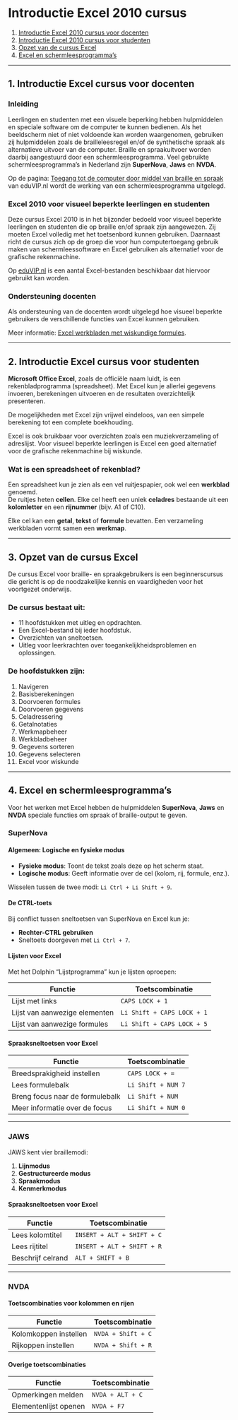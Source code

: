# Introductie Excel 2010 cursus

1. [Introductie Excel 2010 cursus voor docenten](#1-introductie-excel-2010-cursus-voor-docenten)  
2. [Introductie Excel 2010 cursus voor studenten](#2-introductie-excel-2010-cursus-voor-studenten)  
3. [Opzet van de cursus Excel](#3-opzet-van-de-cursus-excel)  
4. [Excel en schermleesprogramma’s](#4-excel-en-schermleesprogrammas)  

---

## 1. Introductie Excel cursus voor docenten

### Inleiding

Leerlingen en studenten met een visuele beperking hebben hulpmiddelen en speciale software om de computer te kunnen bedienen. Als het beeldscherm niet of niet voldoende kan worden waargenomen, gebruiken zij hulpmiddelen zoals de brailleleesregel en/of de synthetische spraak als alternatieve uitvoer van de computer. Braille en spraakuitvoer worden daarbij aangestuurd door een schermleesprogramma. Veel gebruikte schermleesprogramma’s in Nederland zijn **SuperNova**, **Jaws** en **NVDA**.

Op de pagina: [Toegang tot de computer door middel van braille en spraak](http://www.eduvip.nl/toegang-tot-de-computer-door-middel-van-braille-spraak/) van eduVIP.nl wordt de werking van een schermleesprogramma uitgelegd.

### Excel 2010 voor visueel beperkte leerlingen en studenten

Deze cursus Excel 2010 is in het bijzonder bedoeld voor visueel beperkte leerlingen en studenten die op braille en/of spraak zijn aangewezen. Zij moeten Excel volledig met het toetsenbord kunnen gebruiken. Daarnaast richt de cursus zich op de groep die voor hun computertoegang gebruik maken van schermleessoftware en Excel gebruiken als alternatief voor de grafische rekenmachine.

Op [eduVIP.nl](http://www.eduvip.nl) is een aantal Excel-bestanden beschikbaar dat hiervoor gebruikt kan worden.

### Ondersteuning docenten

Als ondersteuning van de docenten wordt uitgelegd hoe visueel beperkte gebruikers de verschillende functies van Excel kunnen gebruiken.

Meer informatie: [Excel werkbladen met wiskundige formules](http://www.eduvip.nl/excel-werkbladen-met-wiskundige-formules/).

---

## 2. Introductie Excel cursus voor studenten

**Microsoft Office Excel**, zoals de officiële naam luidt, is een rekenbladprogramma (spreadsheet). Met Excel kun je allerlei gegevens invoeren, berekeningen uitvoeren en de resultaten overzichtelijk presenteren.

De mogelijkheden met Excel zijn vrijwel eindeloos, van een simpele berekening tot een complete boekhouding.

Excel is ook bruikbaar voor overzichten zoals een muziekverzameling of adreslijst. Voor visueel beperkte leerlingen is Excel een goed alternatief voor de grafische rekenmachine bij wiskunde.

### Wat is een spreadsheet of rekenblad?

Een spreadsheet kun je zien als een vel ruitjespapier, ook wel een **werkblad** genoemd.  
De ruitjes heten **cellen**. Elke cel heeft een uniek **celadres** bestaande uit een **kolomletter** en een **rijnummer** (bijv. A1 of C10).

Elke cel kan een **getal**, **tekst** of **formule** bevatten. Een verzameling werkbladen vormt samen een **werkmap**.

---

## 3. Opzet van de cursus Excel

De cursus Excel voor braille- en spraakgebruikers is een beginnerscursus die gericht is op de noodzakelijke kennis en vaardigheden voor het voortgezet onderwijs.

### De cursus bestaat uit:

- 11 hoofdstukken met uitleg en opdrachten.  
- Een Excel-bestand bij ieder hoofdstuk.  
- Overzichten van sneltoetsen.  
- Uitleg voor leerkrachten over toegankelijkheidsproblemen en oplossingen.

### De hoofdstukken zijn:

1. Navigeren  
2. Basisberekeningen  
3. Doorvoeren formules  
4. Doorvoeren gegevens  
5. Celadressering  
6. Getalnotaties  
7. Werkmapbeheer  
8. Werkbladbeheer  
9. Gegevens sorteren  
10. Gegevens selecteren  
11. Excel voor wiskunde  

---

## 4. Excel en schermleesprogramma’s

Voor het werken met Excel hebben de hulpmiddelen **SuperNova**, **Jaws** en **NVDA** speciale functies om spraak of braille-output te geven.

### SuperNova

#### Algemeen: Logische en fysieke modus

- **Fysieke modus**: Toont de tekst zoals deze op het scherm staat.  
- **Logische modus**: Geeft informatie over de cel (kolom, rij, formule, enz.).

Wisselen tussen de twee modi: `Li Ctrl + Li Shift + 9`.

#### De CTRL-toets

Bij conflict tussen sneltoetsen van SuperNova en Excel kun je:

- **Rechter-CTRL gebruiken**  
- Sneltoets doorgeven met `Li Ctrl + 7`.

#### Lijsten voor Excel

Met het Dolphin “Lijstprogramma” kun je lijsten oproepen:

| Functie                     | Toetscombinatie            |
|-----------------------------|----------------------------|
| Lijst met links             | `CAPS LOCK + 1`            |
| Lijst van aanwezige elementen | `Li Shift + CAPS LOCK + 1` |
| Lijst van aanwezige formules | `Li Shift + CAPS LOCK + 5` |

#### Spraaksneltoetsen voor Excel

| Functie                             | Toetscombinatie        |
|-------------------------------------|------------------------|
| Breedsprakigheid instellen          | `CAPS LOCK + =`        |
| Lees formulebalk                    | `Li Shift + NUM 7`     |
| Breng focus naar de formulebalk     | `Li Shift + NUM`       |
| Meer informatie over de focus       | `Li Shift + NUM 0`     |

---

### JAWS

JAWS kent vier braillemodi:

1. **Lijnmodus**  
2. **Gestructureerde modus**  
3. **Spraakmodus**  
4. **Kenmerkmodus**

#### Spraaksneltoetsen voor Excel

| Functie                             | Toetscombinatie        |
|-------------------------------------|------------------------|
| Lees kolomtitel                     | `INSERT + ALT + SHIFT + C` |
| Lees rijtitel                       | `INSERT + ALT + SHIFT + R` |
| Beschrijf celrand                   | `ALT + SHIFT + B`      |

---

### NVDA

#### Toetscombinaties voor kolommen en rijen

| Functie                     | Toetscombinatie         |
|-----------------------------|-------------------------|
| Kolomkoppen instellen        | `NVDA + Shift + C`      |
| Rijkoppen instellen          | `NVDA + Shift + R`      |

#### Overige toetscombinaties

| Functie                     | Toetscombinatie         |
|-----------------------------|-------------------------|
| Opmerkingen melden          | `NVDA + ALT + C`        |
| Elementenlijst openen        | `NVDA + F7`             |